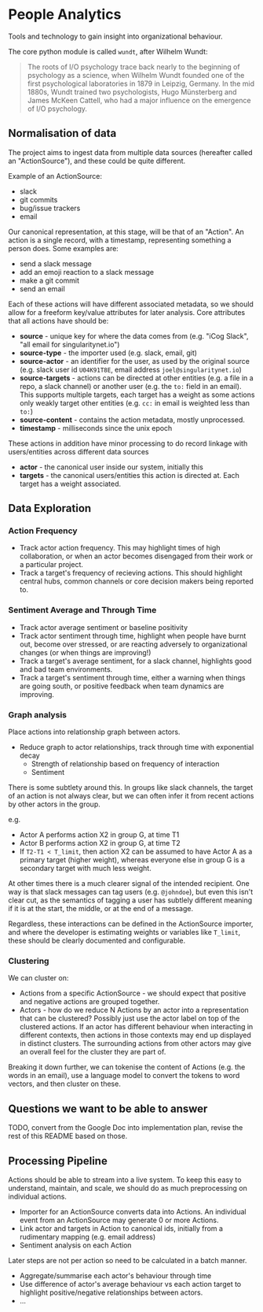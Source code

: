 # People Analytics

Tools and technology to gain insight into organizational behaviour.

The core python module is called `wundt`, after Wilhelm Wundt:

> The roots of I/O psychology trace back nearly to the beginning of psychology as a science,
> when Wilhelm Wundt founded one of the first psychological laboratories in 1879 in Leipzig, Germany.
> In the mid 1880s, Wundt trained two psychologists, Hugo Münsterberg and James McKeen Cattell,
> who had a major influence on the emergence of I/O psychology.

## Normalisation of data

The project aims to ingest data from multiple data sources (hereafter called an "ActionSource"), and these could be quite different.

Example of an ActionSource:
- slack
- git commits
- bug/issue trackers
- email

Our canonical representation, at this stage, will be that of an "Action". 
An action is a single record, with a timestamp, representing something a person does. Some examples
are:

- send a slack message
- add an emoji reaction to a slack message
- make a git commit
- send an email

Each of these actions will have different associated metadata, so we should allow for a freeform key/value
attributes for later analysis. Core attributes that all actions have should be:

- **source** - unique key for where the data comes from (e.g. "iCog Slack", "all email for singularitynet.io")
- **source-type** - the importer used (e.g. slack, email, git)
- **source-actor** - an identifier for the user, as used by the original source (e.g. slack user id `U04K91T8E`, email address `joel@singularitynet.io`)
- **source-targets** - actions can be directed at other entities (e.g. a file in a repo, a slack channel) or another user (e.g. the `to:` field in an email).
  This supports multiple targets, each target has a weight as some actions only weakly target other entities (e.g. `cc:` in email is weighted less than `to:`)
- **source-content** - contains the action metadata, mostly unprocessed.
- **timestamp** - milliseconds since the unix epoch

These actions in addition have minor processing to do record linkage with users/entities across different data sources

- **actor** - the canonical user inside our system, initially this 
- **targets** - the canonical users/entities this action is directed at. Each target has a weight associated.

## Data Exploration

### Action Frequency

- Track actor action frequency. This may highlight times of high collaboration, or when an actor becomes disengaged from their work or a particular project.
- Track a target's frequency of recieving actions. This should highlight central hubs, common channels or core decision makers being reported to.

### Sentiment Average and Through Time

- Track actor average sentiment or baseline positivity
- Track actor sentiment through time, highlight when people have burnt out, become over stressed, or are reacting adversely to organizational changes (or when things are improving!)
- Track a target's average sentiment, for a slack channel, highlights good and bad team environments.
- Track a target's sentiment through time, either a warning when things are going south, or positive feedback when team dynamics are improving.

### Graph analysis

Place actions into relationship graph between actors.

- Reduce graph to actor relationships, track through time with exponential decay
    - Strength of relationship based on frequency of interaction
    - Sentiment

There is some subtlety around this. In groups like slack channels, the target of an action is not always clear, but we can often infer it from recent actions by other actors in the group.

e.g.
- Actor A performs action X2 in group G, at time T1
- Actor B performs action X2 in group G, at time T2
- If `T2-T1 < T_limit`, then action X2 can be assumed to have Actor A as a primary target (higher weight), whereas everyone else in group G is a secondary target with much less weight.

At other times there is a much clearer signal of the intended recipient. One way is that slack messages can tag users (e.g. `@johndoe`), but even this isn't clear cut,
as the semantics of tagging a user has subtlely different meaning if it is at the start, the middle, or at the end of a message.

Regardless, these interactions can be defined in the ActionSource importer, and where the developer is estimating weights or variables like `T_limit`, these should be clearly
documented and configurable.

### Clustering 

We can cluster on:
- Actions from a specific ActionSource - we should expect that positive and negative actions are grouped together.
- Actors - how do we reduce N Actions by an actor into a representation that can be clustered? Possibly just use the actor label on top of the clustered actions. If an actor
  has different behaviour when interacting in different contexts, then actions in those contexts may end up displayed in distinct clusters. The surrounding actions from other
  actors may give an overall feel for the cluster they are part of.

Breaking it down further, we can tokenise the content of Actions (e.g. the words in an email), use a language model to convert the tokens to word vectors, and then cluster on these.

## Questions we want to be able to answer

TODO, convert from the Google Doc into implementation plan, revise the rest of this README based on those.

## Processing Pipeline

Actions should be able to stream into a live system. To keep this easy to understand, maintain, and scale, we should do as much preprocessing
on individual actions.

- Importer for an ActionSource converts data into Actions. An individual event from an ActionSource may generate 0 or more Actions.
- Link actor and targets in Action to canonical ids, initially from a rudimentary mapping (e.g. email address)
- Sentiment analysis on each Action

Later steps are not per action so need to be calculated in a batch manner.
- Aggregate/summarise each actor's behaviour through time
- Use difference of actor's average behaviour vs each action target to highlight positive/negative relationships between actors.
- ...

